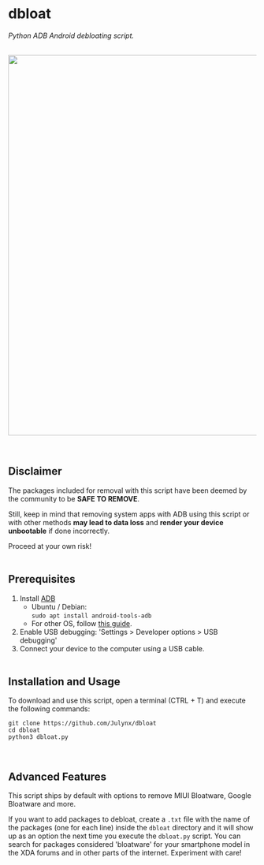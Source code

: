 # dbloat
*Python ADB Android debloating script.*
<br><br>

<p align="center">  
    <img width="772" src="https://i.imgur.com/ZIbHz4t.png">
</p>
<br>

## Disclaimer
The packages included for removal with this script have been deemed by the community to be **SAFE TO REMOVE**.

Still, keep in mind that removing system apps with ADB using this script or with other methods **may lead to data loss** and **render your device unbootable** if done incorrectly.

Proceed at your own risk!
<br><br>

## Prerequisites
1. Install [ADB](https://developer.android.com/studio/command-line/adb) 
    - Ubuntu / Debian:<br>
    ```sudo apt install android-tools-adb```
    - For other OS, follow [this guide](https://www.xda-developers.com/install-adb-windows-macos-linux/).
2. Enable USB debugging: 'Settings > Developer options > USB debugging'
3. Connect your device to the computer using a USB cable.
<br><br>

## Installation and Usage
To download and use this script, open a terminal (CTRL + T) and execute the following commands:
```
git clone https://github.com/Julynx/dbloat
cd dbloat
python3 dbloat.py
```
<br>

## Advanced Features
This script ships by default with options to remove MIUI Bloatware, Google Bloatware and more. 

If you want to add packages to debloat, create a ```.txt``` file with the name of the packages (one for each line) inside the ```dbloat``` directory and it will show up as an option the next time you execute the ```dbloat.py``` script. You can search for packages considered 'bloatware' for your smartphone model in the XDA forums and in other parts of the internet. Experiment with care!
